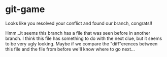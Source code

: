 git-game
========

Looks like you resolved your conflict
and found our branch, congrats!! 

Hmm...it seems this branch has a file
that was seen before in another branch. I
think this file has something to do
with the next clue, but it seems to be
very ugly looking. Maybe if we compare
the "diff"erences between this file and 
the file from before we'll know where to
go next...

